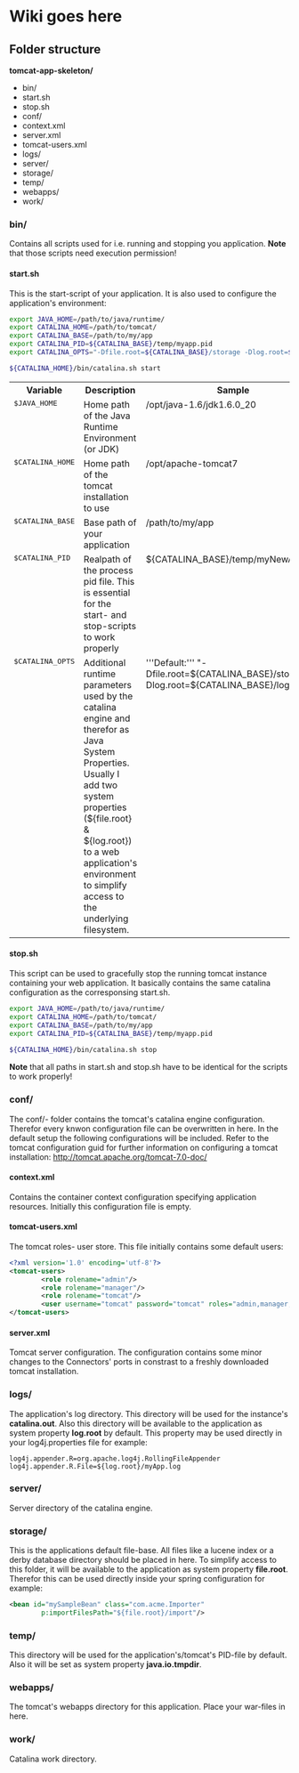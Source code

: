 
# Wiki goes here


## Folder structure

__tomcat-app-skeleton/__

 * bin/
  * start.sh
  * stop.sh
 * conf/
  * context.xml
  * server.xml
  * tomcat-users.xml
 * logs/
 * server/
 * storage/
 * temp/
 * webapps/
 * work/

### bin/
Contains all scripts used for i.e. running and stopping you application.
__Note__ that those scripts need execution permission!

#### start.sh
This is the start-script of your application. 
It is also used to configure the application's environment:

```bash
export JAVA_HOME=/path/to/java/runtime/
export CATALINA_HOME=/path/to/tomcat/
export CATALINA_BASE=/path/to/my/app
export CATALINA_PID=${CATALINA_BASE}/temp/myapp.pid
export CATALINA_OPTS="-Dfile.root=${CATALINA_BASE}/storage -Dlog.root=${CATALINA_BASE}/logs"

${CATALINA_HOME}/bin/catalina.sh start
```

<table>
	<tr>
		<th width="20%">Variable</th>
		<th>Description</th>
		<th width="20%">Sample</th>
	</tr>
	<tr>
		<td valign="top"><tt>$JAVA_HOME</tt></td>
		<td valign="top">Home path of the Java Runtime Environment (or JDK)</td>
		<td valign="top"><file>/opt/java-1.6/jdk1.6.0_20</file></td>
	</tr>
	<tr>
		<td valign="top"><tt>$CATALINA_HOME</tt></td>
		<td valign="top">Home path of the tomcat installation to use</td>
		<td valign="top"><file>/opt/apache-tomcat7</file></td>
	</tr>
	<tr>
		<td valign="top"><tt>$CATALINA_BASE</tt></td>
		<td valign="top">Base path of your application</td>
		<td valign="top"><file>/path/to/my/app</file></td>
	</tr>
	<tr>
		<td valign="top"><tt>$CATALINA_PID</tt></td>
		<td valign="top">Realpath of the process pid file. This is essential for the start- and stop-scripts to work properly</td>
		<td valign="top">${CATALINA_BASE}/temp/myNewApp.pid</td>
	</tr>
	<tr>
		<td valign="top"><tt>$CATALINA_OPTS</tt></td>
		<td valign="top">Additional runtime parameters used by the catalina engine and therefor as Java System Properties. Usually I add two system properties (${file.root} & ${log.root}) to a web application's environment to simplify access to the underlying filesystem.</td>
		<td valign="top">'''Default:''' "-Dfile.root=${CATALINA_BASE}/storage -Dlog.root=${CATALINA_BASE}/logs"</td>
	</tr>
</table>

#### stop.sh
This script can be used to gracefully stop the running tomcat instance containing your web application.
It basically contains the same catalina configuration as the corresponsing start.sh.
```bash
export JAVA_HOME=/path/to/java/runtime/
export CATALINA_HOME=/path/to/tomcat/
export CATALINA_BASE=/path/to/my/app
export CATALINA_PID=${CATALINA_BASE}/temp/myapp.pid
 
${CATALINA_HOME}/bin/catalina.sh stop
```

__Note__ that all paths in start.sh and stop.sh have to be identical for the scripts to work properly!

### conf/
The conf/- folder contains the tomcat's catalina engine configuration. Therefor every knwon configuration file can be overwritten in here. In the default setup the following configurations will be included.
Refer to the tomcat configuration guid for further information on configuring a tomcat installation: http://tomcat.apache.org/tomcat-7.0-doc/

#### context.xml
Contains the container context configuration specifying application resources. 
Initially this configuration file is empty.

#### tomcat-users.xml
The tomcat roles- user store. This file initially contains some default users:

```xml
<?xml version='1.0' encoding='utf-8'?>
<tomcat-users>
        <role rolename="admin"/>
        <role rolename="manager"/>
        <role rolename="tomcat"/>
        <user username="tomcat" password="tomcat" roles="admin,manager,tomcat"/>
</tomcat-users>
```

#### server.xml
Tomcat server configuration. The configuration contains some minor changes to the Connectors' ports in constrast to a freshly downloaded tomcat installation.


### logs/
The application's log directory. This directory will be used for the instance's __catalina.out__.
Also this directory will be available to the application as system property __log.root__ by default. This property may be used directly in your log4j.properties file for example:

```
log4j.appender.R=org.apache.log4j.RollingFileAppender
log4j.appender.R.File=${log.root}/myApp.log
```

### server/
Server directory of the catalina engine.

### storage/
This is the applications default file-base. All files like a lucene index or a derby database directory should be placed in here. To simplify access to this folder, it will be available to the application as system property __file.root__.
Therefor this can be used directly inside your spring configuration for example:

```xml
<bean id="mySampleBean" class="com.acme.Importer"
		p:importFilesPath="${file.root}/import"/>
```

### temp/
This directory will be used for the application's/tomcat's PID-file by default.
Also it will be set as system property __java.io.tmpdir__.

### webapps/
The tomcat's webapps directory for this application. Place your war-files in here.

### work/
Catalina work directory.

